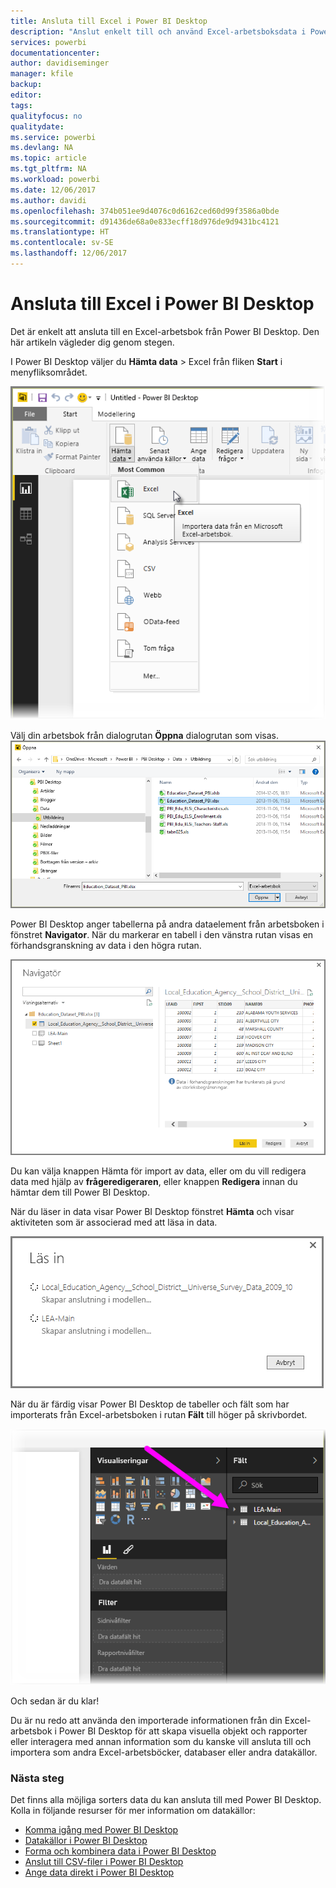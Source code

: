 ```yaml
---
title: Ansluta till Excel i Power BI Desktop
description: "Anslut enkelt till och använd Excel-arbetsboksdata i Power BI Desktop"
services: powerbi
documentationcenter: 
author: davidiseminger
manager: kfile
backup: 
editor: 
tags: 
qualityfocus: no
qualitydate: 
ms.service: powerbi
ms.devlang: NA
ms.topic: article
ms.tgt_pltfrm: NA
ms.workload: powerbi
ms.date: 12/06/2017
ms.author: davidi
ms.openlocfilehash: 374b051ee9d4076c0d6162ced60d99f3586a0bde
ms.sourcegitcommit: d91436de68a0e833ecff18d976de9d9431bc4121
ms.translationtype: HT
ms.contentlocale: sv-SE
ms.lasthandoff: 12/06/2017
---
```

# <a name="connect-to-excel-in-power-bi-desktop"></a>Ansluta till Excel i Power BI Desktop
Det är enkelt att ansluta till en Excel-arbetsbok från Power BI Desktop. Den här artikeln vägleder dig genom stegen.

I Power BI Desktop väljer du **Hämta data** > Excel från fliken **Start** i menyfliksområdet.

![](media/desktop-connect-excel/connect_to_excel_1.png)

Välj din arbetsbok från dialogrutan **Öppna** dialogrutan som visas.
![](media/desktop-connect-excel/connect_to_excel_2.png)

Power BI Desktop anger tabellerna på andra dataelement från arbetsboken i fönstret **Navigator**. När du markerar en tabell i den vänstra rutan visas en förhandsgranskning av data i den högra rutan.

![](media/desktop-connect-excel/connect_to_excel_3.png)

Du kan välja knappen Hämta för import av data, eller om du vill redigera data med hjälp av **frågeredigeraren**, eller knappen **Redigera** innan du hämtar dem till Power BI Desktop.

När du läser in data visar Power BI Desktop fönstret **Hämta** och visar aktiviteten som är associerad med att läsa in data.  

![](media/desktop-connect-excel/connect_to_excel_4.png)

När du är färdig visar Power BI Desktop de tabeller och fält som har importerats från Excel-arbetsboken i rutan **Fält** till höger på skrivbordet.

![](media/desktop-connect-excel/connect_to_excel_5.png)

Och sedan är du klar!

Du är nu redo att använda den importerade informationen från din Excel-arbetsbok i Power BI Desktop för att skapa visuella objekt och rapporter eller interagera med annan information som du kanske vill ansluta till och importera som andra Excel-arbetsböcker, databaser eller andra datakällor.

### <a name="next-steps"></a>Nästa steg
Det finns alla möjliga sorters data du kan ansluta till med Power BI Desktop. Kolla in följande resurser för mer information om datakällor:

* [Komma igång med Power BI Desktop](desktop-getting-started.md)
* [Datakällor i Power BI Desktop](desktop-data-sources.md)
* [Forma och kombinera data i Power BI Desktop](desktop-shape-and-combine-data.md)
* [Anslut till CSV-filer i Power BI Desktop](desktop-connect-csv.md)   
* [Ange data direkt i Power BI Desktop](desktop-enter-data-directly-into-desktop.md)   

